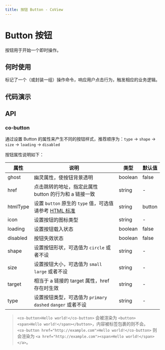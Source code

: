 ```yaml
---
title: 按钮 Button - CoView
---
```


<markdown>

# Button 按钮

按钮用于开始一个即时操作。

## 何时使用

标记了一个（或封装一组）操作命令，响应用户点击行为，触发相应的业务逻辑。

## 代码演示

</markdown>

<demo-button-ButtonBasic />

<demo-button-ButtonIcon />

<demo-button-ButtonDisabled />

<demo-button-ButtonLoading />

<demo-button-ButtonGhost />

<markdown>

## API

### co-button <Badge type="component" vertical="middle" text="component" />

通过设置 Button 的属性来产生不同的按钮样式，推荐顺序为：`type` -> `shape` -> `size` -> `loading` -> `disabled`

按钮属性说明如下：

| 属性     | 说明                                                                                                                                 | 类型    | 默认值 |
| -------- | ------------------------------------------------------------------------------------------------------------------------------------ | ------- | ------ |
| ghost    | 幽灵属性，使按钮背景透明                                                                                                             | boolean | false  |
| href     | 点击跳转的地址，指定此属性 button 的行为和 a 链接一致                                                                                | string  | -      |
| htmlType | 设置 `button` 原生的 `type` 值，可选值请参考 [HTML 标准](https://developer.mozilla.org/en-US/docs/Web/HTML/Element/button#attr-type) | string  | button |
| icon     | 设置按钮的图标类型                                                                                                                   | string  | -      |
| loading  | 设置按钮载入状态                                                                                                                     | boolean | false  |
| disabled | 按钮失效状态                                                                                                                         | boolean | false  |
| shape    | 设置按钮形状，可选值为 `circle` 或者不设                                                                                             | string  | -      |
| size     | 设置按钮大小，可选值为 `small` `large` 或者不设                                                                                      | string  | -      |
| target   | 相当于 a 链接的 target 属性，href 存在时生效                                                                                         | string  | -      |
| type     | 设置按钮类型，可选值为 `primary` `dashed` `danger` 或者不设                                                                          | string  | -      |

> `<co-button>Hello world!</co-button>` 会被渲染为 `<button><span>Hello world!</span></button>`，内容被标签包裹的则不会。  
> `<co-button href="http://example.com">Hello world!</co-button>` 则会渲染为 `<a href="http://example.com"><span>Hello world!</span></a>`。

</markdown>
